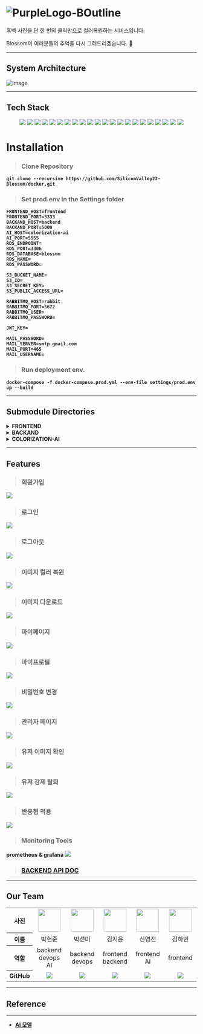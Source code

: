 # ![PurpleLogo-BOutline](https://user-images.githubusercontent.com/78634177/182301688-36ef5a94-8fff-4c76-a35d-45b685071022.png)

흑백 사진을 단 한 번의 클릭만으로 컬러복원하는 서비스입니다.

Blossom이 여러분들의 추억을 다시 그려드리겠습니다. 🌸

---
## System Architecture
![image](https://user-images.githubusercontent.com/55674648/182015290-475222f1-9a9d-4d0d-916d-2d775421f7b5.png)

---
## Tech Stack

<div align =center> 
  <img src="https://img.shields.io/badge/Docker-2496ED?style=for-the-badge&logo=docker&logoColor=white"> 
  <img src="https://img.shields.io/badge/Amazon EC2-FF9900?style=for-the-badge&logo=amazon%20ec2&logoColor=black">
  <img src="https://img.shields.io/badge/Amazon S3-569A31?style=for-the-badge&logo=amazon%20s3&logoColor=black">
  <img src="https://img.shields.io/badge/Amazon RDS-527FFF?style=for-the-badge&logo=amazon%20rds&logoColor=black">
  <img src="https://img.shields.io/badge/NGINX-009639?style=for-the-badge&logo=nginx&logoColor=black">
  <img src="https://img.shields.io/badge/react-61DAFB?style=for-the-badge&logo=react&logoColor=black">
  <img src="https://img.shields.io/badge/javascript-F7DF1E?style=for-the-badge&logo=javascript&logoColor=black">
  <img src="https://img.shields.io/badge/styled components-DB7093?style=for-the-badge&logo=styledcomponents&logoColor=black">
  <img src="https://img.shields.io/badge/Font Awesome-528DD7?style=for-the-badge&logo=fontawesome&logoColor=white">
  <img src="https://img.shields.io/badge/gunicorn-499848?style=for-the-badge&logo=gunicorn&logoColor=black">
  <img src="https://img.shields.io/badge/flask-000000?style=for-the-badge&logo=flask&logoColor=white">
  <img src="https://img.shields.io/badge/python-3776AB?style=for-the-badge&logo=python&logoColor=white">
  <img src="https://img.shields.io/badge/rabbitMQ-FF6600?style=for-the-badge&logo=rabbitmq&logoColor=white">
  <img src="https://img.shields.io/badge/celery-37814A?style=for-the-badge&logo=celery&logoColor=black">
  <img src="https://img.shields.io/badge/redis-DC382D?style=for-the-badge&logo=redis&logoColor=black">
  <img src="https://img.shields.io/badge/mysql-4479A1?style=for-the-badge&logo=mysql&logoColor=white">
  <img src="https://img.shields.io/badge/pytorch-EE4C2C?style=for-the-badge&logo=pytorch&logoColor=white">
  <img src="https://img.shields.io/badge/google colaboratory-F9AB00?style=for-the-badge&logo=googlecolab&logoColor=black">
  <img src="https://img.shields.io/badge/Grafana-F46800?style=for-the-badge&logo=grafana&logoColor=black">
  <img src="https://img.shields.io/badge/Prometheus-E6522C?style=for-the-badge&logo=Prometheus&logoColor=black">
  <img src="https://img.shields.io/badge/swagger-85EA2D?style=for-the-badge&logo=swagger&logoColor=black">
  <img src="https://img.shields.io/badge/Git-73398D?style=for-the-badge&logo=git&logoColor=white">
</div>
<b>

# Installation
>### Clone Repository
```
git clone --recursive https://github.com/SiliconValley22-Blossom/docker.git
```

>### Set prod.env in the Settings folder

```
FRONTEND_HOST=frontend
FRONTEND_PORT=3333  
BACKAND_HOST=backend
BACKAND_PORT=5000
AI_HOST=colorization-ai
AI_PORT=5555
RDS_ENDPOINT=
RDS_PORT=3306
RDS_DATABASE=blossom 
RDS_NAME=
RDS_PASSWORD=

S3_BUCKET_NAME=
S3_ID=
S3_SECRET_KEY=
S3_PUBLIC_ACCESS_URL=

RABBITMQ_HOST=rabbit
RABBITMQ_PORT=5672
RABBITMQ_USER=
RABBITMQ_PASSWORD=

JWT_KEY=

MAIL_PASSWORD=
MAIL_SERVER=smtp.gmail.com
MAIL_PORT=465
MAIL_USERNAME=
```

>### Run deployment env. 
```
docker-compose -f docker-compose.prod.yml --env-file settings/prod.env up --build
```

---
## Submodule Directories

<details>
<summary>FRONTEND </summary>

컴포넌트 재사용성을 향상시키기 위하여 아토믹 디자인을 기준으로 디렉토리를 구조화하였습니다.

<img src="https://fe-developers.kakaoent.com/static/34afd4d0a47ff85c8f34295c18c2e374/f058b/atomic-design-flow.png"/>

```
frontend
├── Dockerfile
├── README.md 
├── package.json 
├──src
    ├── App.css
    ├── App.js
    ├── components
    │   ├── atom
    │   │   ├── Button.jsx
    │   │   ├── Display.jsx
    │   │   ├── DownloadButton.jsx
    │   │   ├── Input.jsx
    │   │   ├── Loading.jsx
    │   │   ├── MenuItems_colorize.jsx
    │   │   ├── MenuItems_mypage.jsx
    │   │   ├── MenuList.jsx
    │   │   └── TextLink.jsx
    │   ├── molecule
    │   │   ├── DropDown
    │   │   │   ├── DropDown.css
    │   │   │   ├── DropDown_colorize.jsx
    │   │   │   └── DropDown_mypage.jsx
    │   │   ├── NavBar
    │   │   │   ├── NavBar_colorize.css
    │   │   │   ├── NavBar_colorize.jsx
    │   │   │   ├── NavBar_mypage.css
    │   │   │   └── NavBar_mypage.jsx
    │   │   └── User_info.jsx
    │   ├── organisms
    │   │   ├── AdminWrapper.jsx
    │   │   ├── ChangeInfoWrapper.jsx
    │   │   ├── ColorizeFinishWrapper.jsx
    │   │   ├── ColorizeWrapper.jsx
    │   │   ├── FindPWWrapper.jsx
    │   │   ├── HomeWrapper.jsx
    │   │   ├── LoginWrapper.jsx
    │   │   ├── MyPageWrapper.jsx
    │   │   ├── MyProfileWrapper.jsx
    │   │   ├── OthersUserWrapper.jsx
    │   │   └── SignUpWrapper.jsx
    │   └── page
    │       ├── Admin.jsx
    │       ├── ChangeInfo.jsx
    │       ├── Colorize.jsx
    │       ├── ColorizeFinish.jsx
    │       ├── FindPW.jsx
    │       ├── Home.jsx
    │       ├── Login.jsx
    │       ├── MyPage.jsx
    │       ├── MyProfile.jsx
    │       ├── OthersUser.jsx
    │       └── SignUp.jsx
    ├── fonts
    │   ├── Cormorant-Bold.ttf
    │   ├── Cormorant-BoldItalic.ttf
    │   ├── Cormorant-Italic.ttf
    │   ├── Cormorant-Light.ttf
    │   ├── Cormorant-LightItalic.ttf
    │   ├── Cormorant-Medium.ttf
    │   ├── Cormorant-MediumItalic.ttf
    │   ├── Cormorant-Regular.ttf
    │   ├── Cormorant-SemiBold.ttf
    │   ├── Cormorant-SemiBoldItalic.ttf
    │   └── font.css
    ├── index.css
    ├── index.js
    ├── logo-4.svg
    ├── logo-5.svg
    ├── reportWebVitals.js
    └── setupTests.js
```
</details>

<details>
<summary>BACKAND</summary>

MVC Pattern을 적용하여  Model과 Controller를 Backend에서 관리하도록 하였습니다.

또한 Business Logic과 Service Logic을 분리하였습니다.
<img src="https://velog.velcdn.com/images/y-jin112/post/25995f06-ccfa-497b-8d57-9383c71e1549/image.png"/>
<img src="https://hsalem.com/posts/architecture-styles-layered-architecture/layered-architecture-db-separation.png"/>


```
backend
├── Dockerfile
├── README.md
├── myapp
│   ├── __init__.py
│   ├── configs
│   │   ├── AiServerConfig.py
│   │   ├── DatabaseConfig.py
│   │   ├── JwtConfig.py
│   │   ├── S3Config.py
│   │   ├── __init__.py
│   ├── controller
│   │   ├── AdminController.py
│   │   ├── ApiRouter.py
│   │   ├── LoginController.py
│   │   ├── LogoutController.py
│   │   ├── PhotoController.py
│   │   ├── RefreshController.py
│   │   ├── UserController.py
│   │   ├── __init__.py
│   ├── entity
│   │   ├── Entity.py
│   │   ├── __init__.py
│   ├── service
│   │   ├── AdminService.py
│   │   ├── LoginService.py
│   │   ├── PhotoService.py
│   │   ├── TokenService.py
│   │   ├── UserService.py
│   │   ├── __init__.py
│   ├── util
│   │   ├── EncryptManager.py
│   │   ├── __init__.py
│   └── wsgi.py
└── requirements.txt
```
</details>

<details>
<summary>COLORIZATION-AI</summary>

```
colorization-AI
├── Dockerfile
├── README.md
├── app.py
├── requirements.txt
├── service
│   ├── __init__.py
│   ├── baseColor.py
│   └── generator.py
└── util
    ├── __init__.py
    └── imageLoader.py
```
</details>

---
## Features
>### 회원가입
<img src="https://user-images.githubusercontent.com/77226122/182764728-c098501b-04e9-4695-8b24-eb797e8e5f24.gif">
  
>### 로그인
<img src="https://user-images.githubusercontent.com/77226122/182764835-a1f3e702-01db-4e95-a8bc-ea87e43c0b72.gif">
  
>### 로그아웃
<img src="https://user-images.githubusercontent.com/77226122/182766454-50a3474a-45db-4900-8da2-379948aee233.gif">
  
>### 이미지 컬러 복원
<img src="https://user-images.githubusercontent.com/77226122/182765604-f5854f16-84af-40c3-9544-ace192295d52.gif">
  
>### 이미지 다운로드
<img src="https://user-images.githubusercontent.com/77226122/182765939-c1d5d830-f256-47be-a475-214ca1ad21f2.gif">
  
>### 마이페이지
<img src="https://user-images.githubusercontent.com/77226122/182766238-7d8bc8cf-3a69-4d51-87a3-9ecc59b6e7fa.gif">
  
>### 마이프로필
<img src="https://user-images.githubusercontent.com/77226122/182766619-d5ba9cee-47a2-4075-b142-ad5de0c70245.gif">
  
>### 비밀번호 변경
<img src="https://user-images.githubusercontent.com/77226122/182766973-05ee87b3-5904-4b24-87b3-b4e2f2175dfa.gif">
  
>### 관리자 페이지
<img src="https://user-images.githubusercontent.com/77226122/182767344-b0c8f641-a4df-4025-afcc-f930181d4f90.gif">
  
>### 유저 이미지 확인
<img src="https://user-images.githubusercontent.com/77226122/182794237-c9700347-fd7a-4b86-8088-3a4e36a9ab2d.gif">
  
>### 유저 강제 탈퇴
<img src="https://user-images.githubusercontent.com/77226122/182767783-1533aad8-7a7b-4c91-89a2-260c5ba120b8.gif">
  
>### 반응형 적용
<img src="https://user-images.githubusercontent.com/77226122/182768988-355d4ad8-2da6-4aa5-ba07-ffe3be9fd294.gif">
  
>### Monitoring Tools
  prometheus & grafana
  <img src="https://user-images.githubusercontent.com/55674648/182312846-2d815526-84bf-4674-9c28-d809528c4cf6.png">
  
>### [BACKEND API DOC](https://siliconvalley22-blossom.github.io/blossom.github.io/)
---
## Our Team
<table width="950">
    <thead>
    </thead>
    <tbody>
    <tr>
        <th>사진</th>
         <td width="100" align="center">
            <a href="https://github.com/phjppo0918">
                <img src="https://user-images.githubusercontent.com/13298429/132939286-3aa06019-e474-4f42-b164-1813a925d624.png" width="60" height="60">
            </a>
        </td>
        <td width="100" align="center">
            <a href="https://github.com/SEONMl">
                <img src="https://user-images.githubusercontent.com/55674648/182297878-50251278-10f6-4cfd-9438-38cef6f1bf7b.png" width="60" height="60">
            </a>
        </td>
        <td width="100" align="center">
            <a href="https://github.com/asyooniverse">
                <img src="https://user-images.githubusercontent.com/55674648/182299290-6bd80a63-37f0-48da-ae95-5c0ac73ec1fe.png" width="60" height="60">
            </a>
        </td>
        <td width="100" align="center">
            <a href="https://github.com/yjshin229">
                <img src="https://user-images.githubusercontent.com/55674648/182299415-8eb9d968-324f-4c89-8ef5-94d15c338d24.png" width="60" height="60">
            </a>
        </td>
        <td width="100" align="center">
            <a href="https://github.com/hamin924">
                <img src="https://user-images.githubusercontent.com/55674648/182299720-f57a2c02-f28c-4b4b-bb8c-181dc32f04ab.png" width="60" height="60">
            </a>
        </td>
    </tr>
    <tr>
        <th>이름</th>
        <td width="100" align="center">박현준</td>
        <td width="100" align="center">박선미</td>
        <td width="100" align="center">김지윤</td>
        <td width="100" align="center">신영진</td>
        <td width="100" align="center">김하민</td>
    </tr>
    <tr>
        <th>역할</th>
        <td width="150" align="center">
            backend<br>
            devops<br>
            AI<br>
        </td>
        <td width="150" align="center">
            backend<br>
            devops<br>
        </td>
        <td width="150" align="center">
            frontend<br>
            backend<br>
        </td>
        <td width="150" align="center">
            frontend<br>
            AI<br>
        </td>
        <td width="150" align="center">
            frontend<br>
        </td>
    </tr>
    <tr>
        <th>GitHub</th>
        <td width="100" align="center">
            <a href="https://github.com/phjppo0918">
                <img src="http://img.shields.io/badge/phjppo0918-green?style=social&logo=github"/>
            </a>
        </td>
        <td width="100" align="center">
            <a href="https://github.com/SEONMl">
                <img src="http://img.shields.io/badge/SEONMl-green?style=social&logo=github"/>
            </a>
        </td>
        <td width="100" align="center">
            <a href="https://github.com/asyooniverse">
                <img src="http://img.shields.io/badge/asyooniverse-green?style=social&logo=github"/>
            </a>
        </td>
        <td width="100" align="center">
            <a href="https://github.com/yjshin229">
                <img src="http://img.shields.io/badge/yjshin229-green?style=social&logo=github"/>
            </a>
        </td>
        <td width="100" align="center">
            <a href="https://github.com/hamin924">
                <img src="http://img.shields.io/badge/hamin924-green?style=social&logo=github"/>
            </a>
        </td>
    </tr>
    </tbody>
</table>

---
## Reference
---
- [AI 모델](https://github.com/richzhang/colorization)
